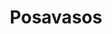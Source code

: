 ---
metaTitle: Posavasos | Repro Disseny
metaDescription: Posavasos personalizadas con calidad profesional en Cataluña.
keywords:
- posavasos
searchTerms:
- posavasos
image: /img/productos/mockupProduct.webp
galleryImages: []
alt: alt descripció de la foto
slug: posavasos
category: hoteles-restaurantes
sku: 01-HORE-0011
price: 0
brand: Reprodisseny
inStock: true
formFields: []
ratingValue: 0
reviewCount: 0
schemaType: Product
type: producto
title: Posavasos
description: descripción genérica de mi producto para probar
priceCurrency: EUR
schema:
  '@type': Product
  name: Posavasos
  description: descripción genérica de mi producto para probar
  image: https://reprodisseny.com/img/productos/mockupProduct.webp
  sku: 01-HORE-0011
  brand:
    '@type': Organization
    name: Repro Disseny
  offers:
    '@type': Offer
    price: 0
    priceCurrency: EUR
    availability: https://schema.org/InStock
nav: Posavasos
faqs: []
---